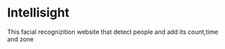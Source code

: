 # Intellisight
This facial recognizition website that detect people and add its count,time and zone
